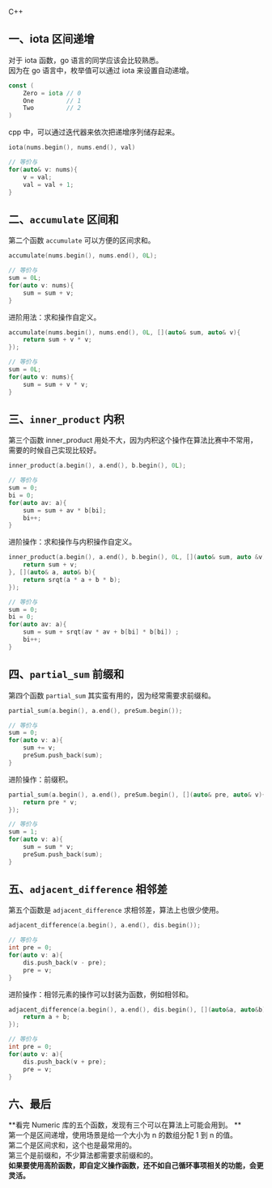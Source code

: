 C++
<a name="xjUQg"></a>
## 一、iota 区间递增
对于 iota 函数，go 语言的同学应该会比较熟悉。<br />因为在 go 语言中，枚举值可以通过 iota 来设置自动递增。
```go
const (
    Zero = iota // 0
    One         // 1
    Two         // 2
)
```
cpp 中，可以通过迭代器来依次把递增序列储存起来。
```cpp
iota(nums.begin(), nums.end(), val)

// 等价与
for(auto& v: nums){
    v = val;
    val = val + 1;
}
```
<a name="ukPBi"></a>
## 二、`accumulate` 区间和
第二个函数 `accumulate` 可以方便的区间求和。
```cpp
accumulate(nums.begin(), nums.end(), 0L);

// 等价与
sum = 0L;
for(auto v: nums){
    sum = sum + v;
}
```
进阶用法：求和操作自定义。
```cpp
accumulate(nums.begin(), nums.end(), 0L, [](auto& sum, auto& v){
    return sum + v * v;
});

// 等价与
sum = 0L;
for(auto v: nums){
    sum = sum + v * v;
}
```
<a name="ZcRVS"></a>
## 三、`inner_product` 内积
第三个函数 inner_product 用处不大，因为内积这个操作在算法比赛中不常用，需要的时候自己实现比较好。
```cpp
inner_product(a.begin(), a.end(), b.begin(), 0L);

// 等价与
sum = 0;
bi = 0;
for(auto av: a){
    sum = sum + av * b[bi];
    bi++;
}
```
进阶操作：求和操作与内积操作自定义。
```cpp
inner_product(a.begin(), a.end(), b.begin(), 0L, [](auto& sum, auto &v){
    return sum + v;
}, [](auto& a, auto& b){
    return srqt(a * a + b * b);
});

// 等价与
sum = 0;
bi = 0;
for(auto av: a){
    sum = sum + srqt(av * av + b[bi] * b[bi]) ;
    bi++;
}
```
<a name="g4YfS"></a>
## 四、`partial_sum` 前缀和
第四个函数 `partial_sum` 其实蛮有用的，因为经常需要求前缀和。
```cpp
partial_sum(a.begin(), a.end(), preSum.begin());

// 等价与
sum = 0;
for(auto v: a){
    sum += v;
    preSum.push_back(sum);
}
```
进阶操作：前缀积。
```cpp
partial_sum(a.begin(), a.end(), preSum.begin(), [](auto& pre, auto& v){
    return pre * v;
});  

// 等价与
sum = 1;
for(auto v: a){
    sum = sum * v;
    preSum.push_back(sum);
}
```
<a name="PaaM9"></a>
## 五、`adjacent_difference` 相邻差
第五个函数是 `adjacent_difference` 求相邻差，算法上也很少使用。
```cpp
adjacent_difference(a.begin(), a.end(), dis.begin());

// 等价与
int pre = 0;
for(auto v: a){
    dis.push_back(v - pre);
    pre = v;
}
```
进阶操作：相邻元素的操作可以封装为函数，例如相邻和。
```cpp
adjacent_difference(a.begin(), a.end(), dis.begin(), [](auto&a, auto&b){
    return a + b;
});

// 等价与
int pre = 0;
for(auto v: a){
    dis.push_back(v + pre);
    pre = v;
}
```
<a name="YY2E3"></a>
## 六、最后
**看完 Numeric 库的五个函数，发现有三个可以在算法上可能会用到。	**<br />第一个是区间递增，使用场景是给一个大小为 n 的数组分配 1 到 n 的值。<br />第二个是区间求和，这个也是最常用的。<br />第三个是前缀和，不少算法都需要求前缀和的。<br />**如果要使用高阶函数，即自定义操作函数，还不如自己循环事项相关的功能，会更灵活。**
